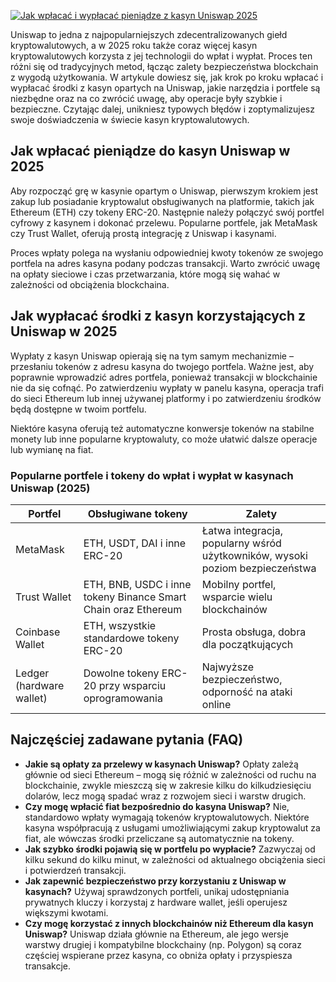 [![Jak wpłacać i wypłacać pieniądze z kasyn Uniswap 2025](https://123-caf.pages.dev/gitsignup.png)](https://vrmoo.ru/Bt82HjjY)

<p>Uniswap to jedna z najpopularniejszych zdecentralizowanych giełd kryptowalutowych, a w 2025 roku także coraz więcej kasyn kryptowalutowych korzysta z jej technologii do wpłat i wypłat. Proces ten różni się od tradycyjnych metod, łącząc zalety bezpieczeństwa blockchain z wygodą użytkowania. W artykule dowiesz się, jak krok po kroku wpłacać i wypłacać środki z kasyn opartych na Uniswap, jakie narzędzia i portfele są niezbędne oraz na co zwrócić uwagę, aby operacje były szybkie i bezpieczne. Czytając dalej, unikniesz typowych błędów i zoptymalizujesz swoje doświadczenia w świecie kasyn kryptowalutowych.</p>  <h2>Jak wpłacać pieniądze do kasyn Uniswap w 2025</h2> <p>Aby rozpocząć grę w kasynie opartym o Uniswap, pierwszym krokiem jest zakup lub posiadanie kryptowalut obsługiwanych na platformie, takich jak Ethereum (ETH) czy tokeny ERC-20. Następnie należy połączyć swój portfel cyfrowy z kasynem i dokonać przelewu. Popularne portfele, jak MetaMask czy Trust Wallet, oferują prostą integrację z Uniswap i kasynami.</p> <p>Proces wpłaty polega na wysłaniu odpowiedniej kwoty tokenów ze swojego portfela na adres kasyna podany podczas transakcji. Warto zwrócić uwagę na opłaty sieciowe i czas przetwarzania, które mogą się wahać w zależności od obciążenia blockchaina.</p>  <h2>Jak wypłacać środki z kasyn korzystających z Uniswap w 2025</h2> <p>Wypłaty z kasyn Uniswap opierają się na tym samym mechanizmie – przesłaniu tokenów z adresu kasyna do twojego portfela. Ważne jest, aby poprawnie wprowadzić adres portfela, ponieważ transakcji w blockchainie nie da się cofnąć. Po zatwierdzeniu wypłaty w panelu kasyna, operacja trafi do sieci Ethereum lub innej używanej platformy i po zatwierdzeniu środków będą dostępne w twoim portfelu.</p> <p>Niektóre kasyna oferują też automatyczne konwersje tokenów na stabilne monety lub inne popularne kryptowaluty, co może ułatwić dalsze operacje lub wymianę na fiat.</p>  <h3>Popularne portfele i tokeny do wpłat i wypłat w kasynach Uniswap (2025)</h3> <table>   <thead>     <tr>       <th>Portfel</th>       <th>Obsługiwane tokeny</th>       <th>Zalety</th>     </tr>   </thead>   <tbody>     <tr>       <td>MetaMask</td>       <td>ETH, USDT, DAI i inne ERC-20</td>       <td>Łatwa integracja, popularny wśród użytkowników, wysoki poziom bezpieczeństwa</td>     </tr>     <tr>       <td>Trust Wallet</td>       <td>ETH, BNB, USDC i inne tokeny Binance Smart Chain oraz Ethereum</td>       <td>Mobilny portfel, wsparcie wielu blockchainów</td>     </tr>     <tr>       <td>Coinbase Wallet</td>       <td>ETH, wszystkie standardowe tokeny ERC-20</td>       <td>Prosta obsługa, dobra dla początkujących</td>     </tr>     <tr>       <td>Ledger (hardware wallet)</td>       <td>Dowolne tokeny ERC-20 przy wsparciu oprogramowania</td>       <td>Najwyższe bezpieczeństwo, odporność na ataki online</td>     </tr>   </tbody> </table>  <h2>Najczęściej zadawane pytania (FAQ)</h2> <ul>   <li><strong>Jakie są opłaty za przelewy w kasynach Uniswap?</strong> Opłaty zależą głównie od sieci Ethereum – mogą się różnić w zależności od ruchu na blockchainie, zwykle mieszczą się w zakresie kilku do kilkudziesięciu dolarów, lecz mogą spadać wraz z rozwojem sieci i warstw drugich.</li>   <li><strong>Czy mogę wpłacić fiat bezpośrednio do kasyna Uniswap?</strong> Nie, standardowo wpłaty wymagają tokenów kryptowalutowych. Niektóre kasyna współpracują z usługami umożliwiającymi zakup kryptowalut za fiat, ale wówczas środki przeliczane są automatycznie na tokeny.</li>   <li><strong>Jak szybko środki pojawią się w portfelu po wypłacie?</strong> Zazwyczaj od kilku sekund do kilku minut, w zależności od aktualnego obciążenia sieci i potwierdzeń transakcji.</li>   <li><strong>Jak zapewnić bezpieczeństwo przy korzystaniu z Uniswap w kasynach?</strong> Używaj sprawdzonych portfeli, unikaj udostępniania prywatnych kluczy i korzystaj z hardware wallet, jeśli operujesz większymi kwotami.</li>   <li><strong>Czy mogę korzystać z innych blockchainów niż Ethereum dla kasyn Uniswap?</strong> Uniswap działa głównie na Ethereum, ale jego wersje warstwy drugiej i kompatybilne blockchainy (np. Polygon) są coraz częściej wspierane przez kasyna, co obniża opłaty i przyspiesza transakcje.</li> </ul>